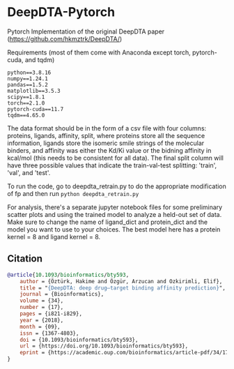 # DeepDTA-Pytorch
Pytorch Implementation of the original DeepDTA paper (https://github.com/hkmztrk/DeepDTA/)

Requirements (most of them come with Anaconda except torch, pytorch-cuda, and tqdm)
```
python==3.8.16  
numpy==1.24.1  
pandas==1.5.2  
matplotlib==3.5.3  
scipy==1.8.1  
torch==2.1.0  
pytorch-cuda==11.7  
tqdm==4.65.0  
```

The data format should be in the form of a csv file with four columns: proteins, ligands, affinity, split, where proteins store all the sequence information, ligands store the isomeric smile strings of the molecular binders, and affinity was either the Kd/Ki value or the bidning affinity in kcal/mol (this needs to be consistent for all data). The final split column will have three possible values that indicate the train-val-test splitting: 'train', 'val', and 'test'.

To run the code, go to deepdta_retrain.py to do the appropriate modification of fp and then run 
```python deepdta_retrain.py```

For analysis, there's a separate jupyter notebook files for some preliminary scatter plots and using the trained model to analyze a held-out set of data. Make sure to change the name of ligand_dict and protein_dict and the model you want to use to your choices. The best model here has a protein kernel = 8 and ligand kernel = 8.


## Citation
```bibtex
@article{10.1093/bioinformatics/bty593,  
    author = {Öztürk, Hakime and Özgür, Arzucan and Ozkirimli, Elif},  
    title = "{DeepDTA: deep drug–target binding affinity prediction}",  
    journal = {Bioinformatics},  
    volume = {34},  
    number = {17},  
    pages = {i821-i829},  
    year = {2018},  
    month = {09},  
    issn = {1367-4803},  
    doi = {10.1093/bioinformatics/bty593},  
    url = {https://doi.org/10.1093/bioinformatics/bty593},  
    eprint = {https://academic.oup.com/bioinformatics/article-pdf/34/17/i821/25702584/bty593.pdf},  
}
```
